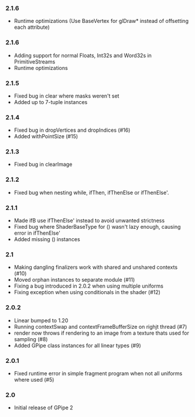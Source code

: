 ### 2.1.6

- Runtime optimizations (Use BaseVertex for glDraw* instead of offsetting each attribute)

### 2.1.6

- Adding support for normal Floats, Int32s and Word32s in PrimitiveStreams
- Runtime optimizations

### 2.1.5

- Fixed bug in clear where masks weren't set
- Added up to 7-tuple instances

### 2.1.4

- Fixed bug in dropVertices and dropIndices (#16)
- Added withPointSize (#15)

### 2.1.3

- Fixed bug in clearImage

### 2.1.2

- Fixed bug when nesting while, ifThen, ifThenElse or ifThenElse'. 

### 2.1.1

- Made ifB use ifThenElse' instead to avoid unwanted strictness 
- Fixed bug where ShaderBaseType for () wasn't lazy enough, causing error in ifThenElse'
- Added missing () instances

### 2.1

- Making dangling finalizers work with shared and unshared contexts (#10) 
- Moved orphan instances to separate module (#11)
- Fixing a bug introduced in 2.0.2 when using multiple uniforms 
- Fixing exception when using conditionals in the shader (#12)

### 2.0.2

- Linear bumped to 1.20
- Running contextSwap and contextFrameBufferSize on righjt thread (#7)
- render now throws if rendering to an image from a texture thats used for sampling (#8)
- Added GPipe class instances for all linear types (#9)

### 2.0.1

- Fixed runtime error in simple fragment program when not all uniforms where used (#5)

### 2.0

- Initial release of GPipe 2